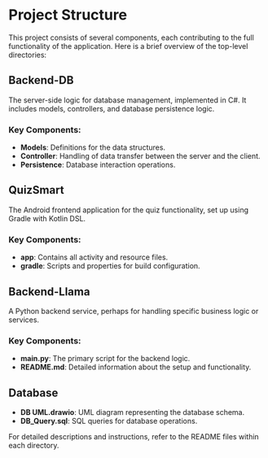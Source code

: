 # Project Structure

This project consists of several components, each contributing to the full functionality of the application. Here is a brief overview of the top-level directories:

## Backend-DB
The server-side logic for database management, implemented in C#. It includes models, controllers, and database persistence logic.

### Key Components:
- **Models**: Definitions for the data structures.
- **Controller**: Handling of data transfer between the server and the client.
- **Persistence**: Database interaction operations.

## QuizSmart
The Android frontend application for the quiz functionality, set up using Gradle with Kotlin DSL.

### Key Components:
- **app**: Contains all activity and resource files.
- **gradle**: Scripts and properties for build configuration.

## Backend-Llama
A Python backend service, perhaps for handling specific business logic or services.

### Key Components:
- **main.py**: The primary script for the backend logic.
- **README.md**: Detailed information about the setup and functionality.

## Database
- **DB UML.drawio**: UML diagram representing the database schema.
- **DB_Query.sql**: SQL queries for database operations.

For detailed descriptions and instructions, refer to the README files within each directory.
